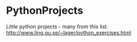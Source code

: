 # PythonProjects
Little python projects - many from this list. http://www.ling.gu.se/~lager/python_exercises.html
